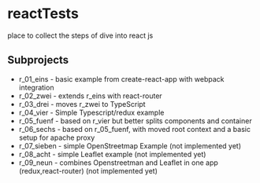 # reactTests
place to collect the steps of dive into react js

## Subprojects
* r_01_eins - basic example from create-react-app with webpack integration
* r_02_zwei - extends r_eins with react-router
* r_03_drei - moves r_zwei to TypeScript
* r_04_vier - Simple Typescript/redux example
* r_05_fuenf - based on r_vier but better splits components and container
* r_06_sechs - based on r_05_fuenf, with moved root context and a basic setup for apache proxy
* r_07_sieben - simple OpenStreetmap Example (not implemented yet)
* r_08_acht - simple Leaflet example (not implemented yet)
* r_09_neun - combines Openstreetman and Leaflet in one app (redux,react-router) (not implemented yet) 
